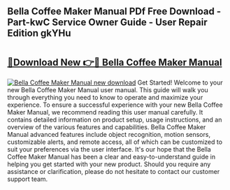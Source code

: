 ## Bella Coffee Maker Manual PDf Free Download - Part-kwC Service Owner Guide - User Repair Edition gkYHu

# <h2><a href="http://bc28800.oget.top/?id=Bella+Coffee+Maker+Manual">🔗Download New 👉🔴 Bella Coffee Maker Manual</a></h2>

[![Bella Coffee Maker Manual new download](https://i.imgur.com/5g1atiW.png)](http://bc28800.oget.top/?id=Bella+Coffee+Maker+Manual)
Get Started! Welcome to your new Bella Coffee Maker Manual user manual. This guide will walk you through everything you need to know to operate and maximize your experience. To ensure a successful experience with your new Bella Coffee Maker Manual, we recommend reading this user manual carefully. It contains detailed information on product setup, usage instructions, and an overview of the various features and capabilities. Bella Coffee Maker Manual advanced features include object recognition, motion sensors, customizable alerts, and remote access, all of which can be customized to suit your preferences via the user interface. It's our hope that the Bella Coffee Maker Manual has been a clear and easy-to-understand guide in helping you get started with your new product. Should you require any assistance or clarification, please do not hesitate to contact our customer support team.
